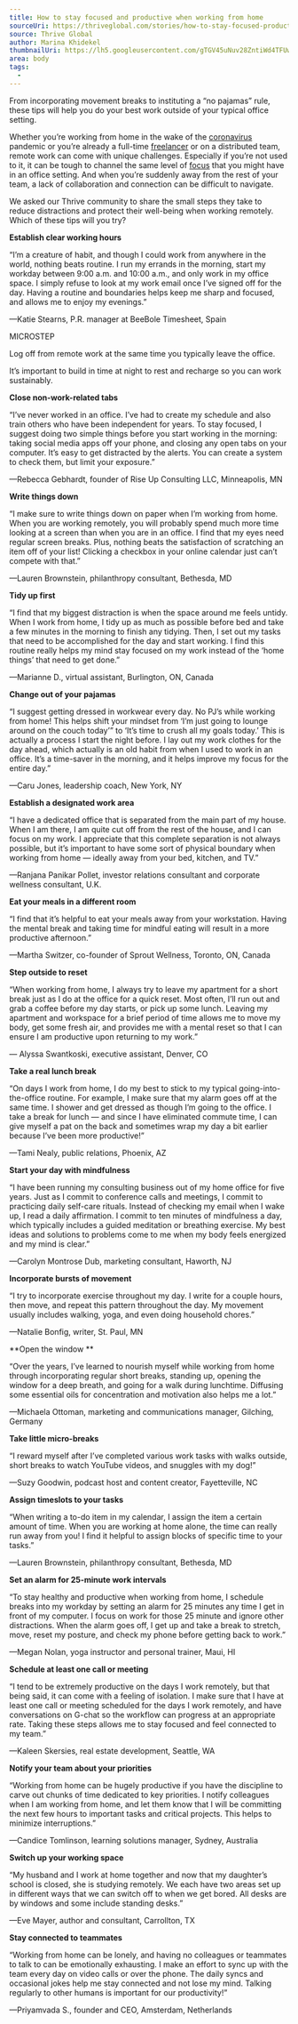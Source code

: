 ```yaml
---
title: How to stay focused and productive when working from home
sourceUri: https://thriveglobal.com/stories/how-to-stay-focused-productive-work-from-home-tips/
source: Thrive Global
author: Marina Khidekel
thumbnailUri: https://lh5.googleusercontent.com/gTGV45uNuv28ZntiWd4TFUwOic3-57Le9wAJ1g7njbdGpOvW-ApAo5P2JSJWWpZ3JbMIX9D-9SGVQIlUQtvlP1WEk3eojxAMJzEuP3R7xyCWwdzKASiNfulOGUqmIYu9AKkKrIUd
area: body
tags:
  -
---
```


From incorporating movement breaks to instituting a “no pajamas” rule, these tips will help you do your best work outside of your typical office setting.

Whether you’re working from home in the wake of the [coronavirus](https://thriveglobal.com/stories/arianna-huffington-coronavirus-expand-prevention-healthy-habits/) pandemic or you’re already a full-time [freelancer](https://thriveglobal.com/stories/50-of-the-us-workforce-will-soon-be-remote-here-s-how-founders-can-manage-flexible-working-styles/) or on a distributed team, remote work can come with unique challenges. Especially if you’re not used to it, it can be tough to channel the same level of [focus](https://thriveglobal.com/stories/avoid-loneliness-stress-remote-work-from-home-tips/) that you might have in an office setting. And when you’re suddenly away from the rest of your team, a lack of collaboration and connection can be difficult to navigate.

We asked our Thrive community to share the small steps they take to reduce distractions and protect their well-being when working remotely. Which of these tips will you try?

**Establish clear working hours**

“I’m a creature of habit, and though I could work from anywhere in the world, nothing beats routine. I run my errands in the morning, start my workday between 9:00 a.m. and 10:00 a.m., and only work in my office space. I simply refuse to look at my work email once I’ve signed off for the day. Having a routine and boundaries helps keep me sharp and focused, and allows me to enjoy my evenings.”

—Katie Stearns, P.R. manager at BeeBole Timesheet, Spain

MICROSTEP

Log off from remote work at the same time you typically leave the office.

It’s important to build in time at night to rest and recharge so you can work sustainably.

**Close non-work-related tabs**

“I’ve never worked in an office. I’ve had to create my schedule and also train others who have been independent for years. To stay focused, I suggest doing two simple things before you start working in the morning: taking social media apps off your phone, and closing any open tabs on your computer. It’s easy to get distracted by the alerts. You can create a system to check them, but limit your exposure.”

—Rebecca Gebhardt, founder of Rise Up Consulting LLC, Minneapolis, MN

**Write things down**

“I make sure to write things down on paper when I’m working from home. When you are working remotely, you will probably spend much more time looking at a screen than when you are in an office. I find that my eyes need regular screen breaks. Plus, nothing beats the satisfaction of scratching an item off of your list! Clicking a checkbox in your online calendar just can’t compete with that.”

—Lauren Brownstein, philanthropy consultant, Bethesda, MD

**Tidy up first**

“I find that my biggest distraction is when the space around me feels untidy. When I work from home, I tidy up as much as possible before bed and take a few minutes in the morning to finish any tidying. Then, I set out my tasks that need to be accomplished for the day and start working. I find this routine really helps my mind stay focused on my work instead of the ‘home things’ that need to get done.”

—Marianne D., virtual assistant, Burlington, ON, Canada

**Change out of your pajamas**

“I suggest getting dressed in workwear every day. No PJ’s while working from home! This helps shift your mindset from ‘I’m just going to lounge around on the couch today’” to ‘It’s time to crush all my goals today.’ This is actually a process I start the night before. I lay out my work clothes for the day ahead, which actually is an old habit from when I used to work in an office. It’s a time-saver in the morning, and it helps improve my focus for the entire day.”

—Caru Jones, leadership coach, New York, NY

**Establish a designated work area**

“I have a dedicated office that is separated from the main part of my house. When I am there, I am quite cut off from the rest of the house, and I can focus on my work. I appreciate that this complete separation is not always possible, but it’s important to have some sort of physical boundary when working from home — ideally away from your bed, kitchen, and TV.”

—Ranjana Panikar Pollet, investor relations consultant and corporate wellness consultant, U.K.

**Eat your meals in a different room**

“I find that it’s helpful to eat your meals away from your workstation. Having the mental break and taking time for mindful eating will result in a more productive afternoon.”

—Martha Switzer, co-founder of Sprout Wellness, Toronto, ON, Canada

**Step outside to reset**

“When working from home, I always try to leave my apartment for a short break just as I do at the office for a quick reset. Most often, I’ll run out and grab a coffee before my day starts, or pick up some lunch. Leaving my apartment and workspace for a brief period of time allows me to move my body, get some fresh air, and provides me with a mental reset so that I can ensure I am productive upon returning to my work.”

— Alyssa Swantkoski, executive assistant, Denver, CO

**Take a real lunch break**

“On days I work from home, I do my best to stick to my typical going-into-the-office routine. For example, I make sure that my alarm goes off at the same time. I shower and get dressed as though I’m going to the office. I take a break for lunch — and since I have eliminated commute time, I can give myself a pat on the back and sometimes wrap my day a bit earlier because I’ve been more productive!”

—Tami Nealy, public relations, Phoenix, AZ

**Start your day with mindfulness**

“I have been running my consulting business out of my home office for five years. Just as I commit to conference calls and meetings, I commit to practicing daily self-care rituals. Instead of checking my email when I wake up, I read a daily affirmation. I commit to ten minutes of mindfulness a day, which typically includes a guided meditation or breathing exercise. My best ideas and solutions to problems come to me when my body feels energized and my mind is clear.”

—Carolyn Montrose Dub, marketing consultant, Haworth, NJ

**Incorporate bursts of movement**

“I try to incorporate exercise throughout my day. I write for a couple hours, then move, and repeat this pattern throughout the day. My movement usually includes walking, yoga, and even doing household chores.”

—Natalie Bonfig, writer, St. Paul, MN

**Open the window **

“Over the years, I’ve learned to nourish myself while working from home through incorporating regular short breaks, standing up, opening the window for a deep breath, and going for a walk during lunchtime. Diffusing some essential oils for concentration and motivation also helps me a lot.”

—Michaela Ottoman, marketing and communications manager, Gilching, Germany

**Take little micro-breaks**

“I reward myself after I’ve completed various work tasks with walks outside, short breaks to watch YouTube videos, and snuggles with my dog!”

—Suzy Goodwin, podcast host and content creator, Fayetteville, NC

**Assign timeslots to your tasks**

“When writing a to-do item in my calendar, I assign the item a certain amount of time. When you are working at home alone, the time can really run away from you! I find it helpful to assign blocks of specific time to your tasks.”

—Lauren Brownstein, philanthropy consultant, Bethesda, MD

**Set an alarm for 25-minute work intervals**

“To stay healthy and productive when working from home, I schedule breaks into my workday by setting an alarm for 25 minutes any time I get in front of my computer. I focus on work for those 25 minute and ignore other distractions. When the alarm goes off, I get up and take a break to stretch, move, reset my posture, and check my phone before getting back to work.”

—Megan Nolan, yoga instructor and personal trainer, Maui, HI

**Schedule at least one call or meeting**

“I tend to be extremely productive on the days I work remotely, but that being said, it can come with a feeling of isolation. I make sure that I have at least one call or meeting scheduled for the days I work remotely, and have conversations on G-chat so the workflow can progress at an appropriate rate. Taking these steps allows me to stay focused and feel connected to my team.”

—Kaleen Skersies, real estate development, Seattle, WA

**Notify your team about your priorities**

“Working from home can be hugely productive if you have the discipline to carve out chunks of time dedicated to key priorities. I notify colleagues when I am working from home, and let them know that I will be committing the next few hours to important tasks and critical projects. This helps to minimize interruptions.”

—Candice Tomlinson, learning solutions manager, Sydney, Australia

**Switch up your working space**

“My husband and I work at home together and now that my daughter’s school is closed, she is studying remotely. We each have two areas set up in different ways that we can switch off to when we get bored. All desks are by windows and some include standing desks.”

—Eve Mayer, author and consultant, Carrollton, TX

**Stay connected to teammates**

“Working from home can be lonely, and having no colleagues or teammates to talk to can be emotionally exhausting. I make an effort to sync up with the team every day on video calls or over the phone. The daily syncs and occasional jokes help me stay connected and not lose my mind. Talking regularly to other humans is important for our productivity!”

—Priyamvada S., founder and CEO, Amsterdam, Netherlands
